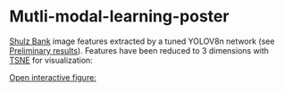 # Mutli-modal-learning-poster


[Shulz Bank](https://doi.pangaea.de/10.1594/PANGAEA.949920) image features extracted by a tuned YOLOV8n network (see [Preliminary results](https://cgame1.github.io/Mutli-modal-learning-poster/test.html)). Features have been reduced to 3 dimensions with [TSNE](https://scikit-learn.org/stable/modules/generated/sklearn.manifold.TSNE.html) for visualization: 

[Open interactive figure:](https://cgame1.github.io/Mutli-modal-learning-poster/tsne.html)




